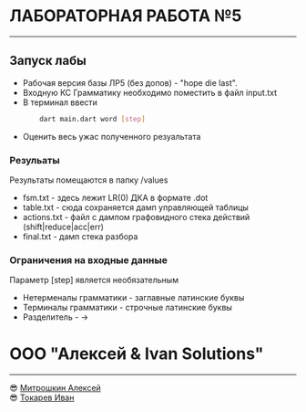 # ЛАБОРАТОРНАЯ РАБОТА №5
---


## Запуск лабы
* Рабочая версия базы ЛР5 (без допов) - "hope die last". 
* Входную КС Грамматику необходимо поместить в файл input.txt
* В терминал ввести 
    ```bash
        dart main.dart word [step]
    ```
* Оценить весь ужас полученного резуальтата

### Резульаты
Результаты помещаются в папку /values 
* fsm.txt - здесь лежит LR(0) ДКА  в формате .dot
* table.txt - сюда сохраняется дамп управляющей таблицы
* actions.txt - файл с дампом графовидного стека действий (shift|reduce|acc|err)
* final.txt - дамп стека разбора 

### Ограничения на входные данные 
Параметр [step] является необязательным 

* Нетерменалы грамматики - заглавные латинские буквы 
* Терминалы грамматики - строчные латинские буквы 
* Разделитель - ->



# ООО "Алексей & Ivan Solutions"
--- 
😎 [Митрошкин Алексей](https://github.com/Encapsulateed)\
😎 [Токарев Иван](https://github.com/IOANNVOLZHSKIY)